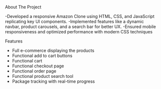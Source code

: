 <a id="readme-top"></a>

<!-- ABOUT THE PROJECT -->

 About The Project
 
-Developed a responsive Amazon Clone using HTML, CSS, and JavaScript replicating key UI components. 
-Implemented features like a dynamic navbar, product carousels, and a search bar for better UX.
-Ensured mobile responsiveness and optimized performance with modern CSS techniques


<!-- FEATURES -->

 Features

- Full e-commerce displaying the products
- Functional add to cart buttons
- Functional cart
- Functional checkout page
- Functional order page
- Functional product search tool
- Package tracking with real-time progress



